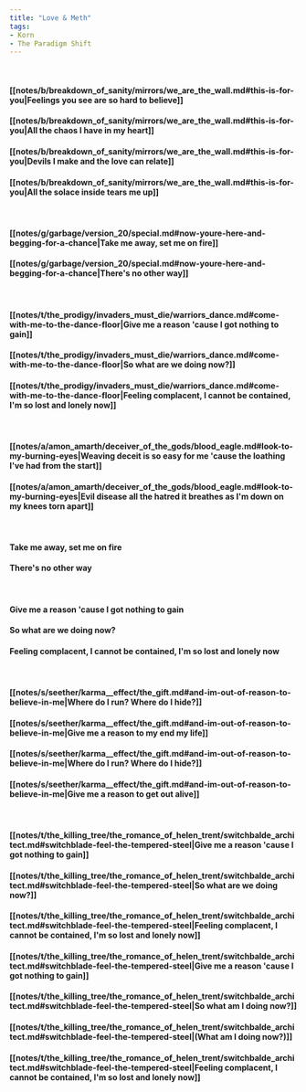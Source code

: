 ```yaml
---
title: "Love & Meth"
tags:
- Korn
- The Paradigm Shift
---
```

&nbsp;
#### [[notes/b/breakdown_of_sanity/mirrors/we_are_the_wall.md#this-is-for-you|Feelings you see are so hard to believe]]
#### [[notes/b/breakdown_of_sanity/mirrors/we_are_the_wall.md#this-is-for-you|All the chaos I have in my heart]]
#### [[notes/b/breakdown_of_sanity/mirrors/we_are_the_wall.md#this-is-for-you|Devils I make and the love can relate]]
#### [[notes/b/breakdown_of_sanity/mirrors/we_are_the_wall.md#this-is-for-you|All the solace inside tears me up]]
&nbsp;
#### [[notes/g/garbage/version_20/special.md#now-youre-here-and-begging-for-a-chance|Take me away, set me on fire]]
#### [[notes/g/garbage/version_20/special.md#now-youre-here-and-begging-for-a-chance|There's no other way]]
&nbsp;
#### [[notes/t/the_prodigy/invaders_must_die/warriors_dance.md#come-with-me-to-the-dance-floor|Give me a reason 'cause I got nothing to gain]]
#### [[notes/t/the_prodigy/invaders_must_die/warriors_dance.md#come-with-me-to-the-dance-floor|So what are we doing now?]]
#### [[notes/t/the_prodigy/invaders_must_die/warriors_dance.md#come-with-me-to-the-dance-floor|Feeling complacent, I cannot be contained, I'm so lost and lonely now]]
&nbsp;
#### [[notes/a/amon_amarth/deceiver_of_the_gods/blood_eagle.md#look-to-my-burning-eyes|Weaving deceit is so easy for me 'cause the loathing I've had from the start]]
#### [[notes/a/amon_amarth/deceiver_of_the_gods/blood_eagle.md#look-to-my-burning-eyes|Evil disease all the hatred it breathes as I'm down on my knees torn apart]]
&nbsp;
#### Take me away, set me on fire
#### There's no other way
&nbsp;
#### Give me a reason 'cause I got nothing to gain
#### So what are we doing now?
#### Feeling complacent, I cannot be contained, I'm so lost and lonely now
&nbsp;
#### [[notes/s/seether/karma__effect/the_gift.md#and-im-out-of-reason-to-believe-in-me|Where do I run? Where do I hide?]]
#### [[notes/s/seether/karma__effect/the_gift.md#and-im-out-of-reason-to-believe-in-me|Give me a reason to my end my life]]
#### [[notes/s/seether/karma__effect/the_gift.md#and-im-out-of-reason-to-believe-in-me|Where do I run? Where do I hide?]]
#### [[notes/s/seether/karma__effect/the_gift.md#and-im-out-of-reason-to-believe-in-me|Give me a reason to get out alive]]
&nbsp;
#### [[notes/t/the_killing_tree/the_romance_of_helen_trent/switchbalde_architect.md#switchblade-feel-the-tempered-steel|Give me a reason 'cause I got nothing to gain]]
#### [[notes/t/the_killing_tree/the_romance_of_helen_trent/switchbalde_architect.md#switchblade-feel-the-tempered-steel|So what are we doing now?]]
#### [[notes/t/the_killing_tree/the_romance_of_helen_trent/switchbalde_architect.md#switchblade-feel-the-tempered-steel|Feeling complacent, I cannot be contained, I'm so lost and lonely now]]
#### [[notes/t/the_killing_tree/the_romance_of_helen_trent/switchbalde_architect.md#switchblade-feel-the-tempered-steel|Give me a reason 'cause I got nothing to gain]]
#### [[notes/t/the_killing_tree/the_romance_of_helen_trent/switchbalde_architect.md#switchblade-feel-the-tempered-steel|So what am I doing now?]]
#### [[notes/t/the_killing_tree/the_romance_of_helen_trent/switchbalde_architect.md#switchblade-feel-the-tempered-steel|(What am I doing now?)]]
#### [[notes/t/the_killing_tree/the_romance_of_helen_trent/switchbalde_architect.md#switchblade-feel-the-tempered-steel|Feeling complacent, I cannot be contained, I'm so lost and lonely now]]

